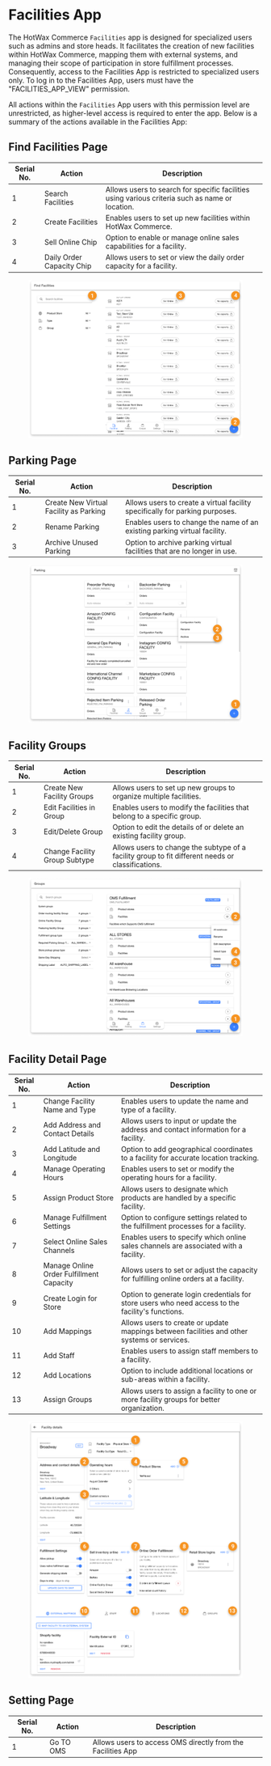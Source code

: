 
# Facilities App

The HotWax Commerce `Facilities` app is designed for specialized users such as admins and store heads. It facilitates the creation of new facilities within HotWax Commerce, mapping them with external systems, and managing their scope of participation in store fulfillment processes. Consequently, access to the Facilities App is restricted to specialized users only. To log in to the Facilities App, users must have the "FACILITIES\_APP\_VIEW" permission.

All actions within the `Facilities` App users with this permission level are unrestricted, as higher-level access is required to enter the app. Below is a summary of the actions available in the Facilities App:

## Find Facilities Page

| **Serial No.** | **Action**                | **Description**                                                                                 |
| -------------- | ------------------------- | ----------------------------------------------------------------------------------------------- |
| 1              | Search Facilities         | Allows users to search for specific facilities using various criteria such as name or location. |
| 2              | Create Facilities         | Enables users to set up new facilities within HotWax Commerce.                                  |
| 3              | Sell Online Chip          | Option to enable or manage online sales capabilities for a facility.                            |
| 4              | Daily Order Capacity Chip | Allows users to set or view the daily order capacity for a facility.                            |

<figure><img src="../../.gitbook/assets/view facilities.png" alt=""><figcaption></figcaption></figure>

## Parking Page

| **Serial No.** | **Action**                                 | **Description**                                                                  |
| -------------- | ------------------------------------------ | -------------------------------------------------------------------------------- |
| 1              | Create New Virtual Facility as Parking     | Allows users to create a virtual facility specifically for parking purposes.     |
| 2              | Rename Parking                             | Enables users to change the name of an existing parking virtual facility.        |
| 3              | Archive Unused Parking                     | Option to archive parking virtual facilities that are no longer in use.          |

<figure><img src="../../.gitbook/assets/parking.png" alt=""><figcaption></figcaption></figure>

## Facility Groups

| **Serial No.** | **Action**                  | **Description**                                                                                   |
| -------------- | --------------------------- | ------------------------------------------------------------------------------------------------- |
| 1              | Create New Facility Groups   | Allows users to set up new groups to organize multiple facilities.                                |
| 2              | Edit Facilities in Group     | Enables users to modify the facilities that belong to a specific group.                           |
| 3              | Edit/Delete Group            | Option to edit the details of or delete an existing facility group.                               |
| 4              | Change Facility Group Subtype| Allows users to change the subtype of a facility group to fit different needs or classifications.  |

<figure><img src="../../.gitbook/assets/groups.png" alt=""><figcaption></figcaption></figure>

## Facility Detail Page

| **Serial No.** | **Action**                               | **Description**                                                                                   |
| -------------- | ---------------------------------------- | ------------------------------------------------------------------------------------------------- |
| 1              | Change Facility Name and Type            | Enables users to update the name and type of a facility.                                          |
| 2              | Add Address and Contact Details          | Allows users to input or update the address and contact information for a facility.               |
| 3              | Add Latitude and Longitude               | Option to add geographical coordinates to a facility for accurate location tracking.              |
| 4              | Manage Operating Hours                   | Enables users to set or modify the operating hours for a facility.                                |
| 5              | Assign Product Store                     | Allows users to designate which products are handled by a specific facility.                      |
| 6              | Manage Fulfillment Settings              | Option to configure settings related to the fulfillment processes for a facility.                 |
| 7              | Select Online Sales Channels             | Enables users to specify which online sales channels are associated with a facility.              |
| 8              | Manage Online Order Fulfillment Capacity | Allows users to set or adjust the capacity for fulfilling online orders at a facility.            |
| 9              | Create Login for Store                   | Option to generate login credentials for store users who need access to the facility's functions. |
| 10             | Add Mappings                             | Allows users to create or update mappings between facilities and other systems or services.       |
| 11             | Add Staff                                | Enables users to assign staff members to a facility.                                              |
| 12             | Add Locations                            | Option to include additional locations or sub-areas within a facility.                            |
| 13             | Assign Groups                            | Allows users to assign a facility to one or more facility groups for better organization.         |

<figure><img src="../../.gitbook/assets/details.png" alt=""><figcaption></figcaption></figure>

## Setting Page

| **Serial No.** | **Action**                               | **Description**                                                                                   |
| -------------- | ---------------------------------------- | ------------------------------------------------------------------------------------------------- |
| 1            | Go TO OMS                            | Allows users to access OMS directly from the Facilities App|
